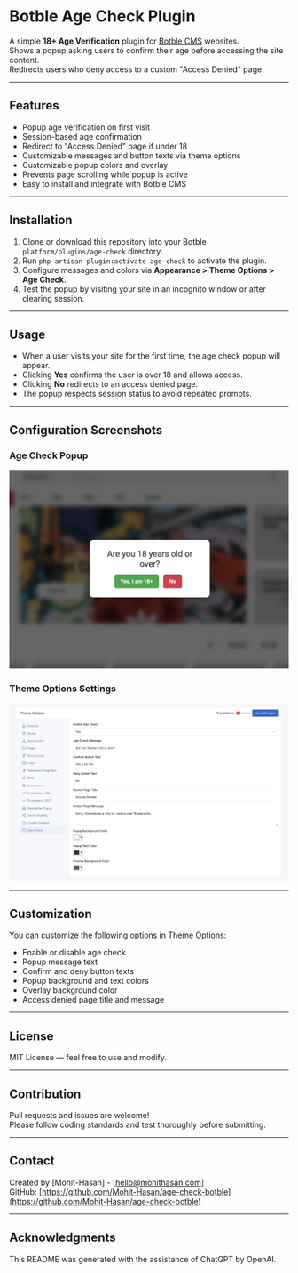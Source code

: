 # Botble Age Check Plugin

A simple **18+ Age Verification** plugin for [Botble CMS](https://botble.com/) websites.  
Shows a popup asking users to confirm their age before accessing the site content.  
Redirects users who deny access to a custom "Access Denied" page.

---

## Features

- Popup age verification on first visit  
- Session-based age confirmation  
- Redirect to "Access Denied" page if under 18  
- Customizable messages and button texts via theme options  
- Customizable popup colors and overlay  
- Prevents page scrolling while popup is active  
- Easy to install and integrate with Botble CMS  

---

## Installation

1. Clone or download this repository into your Botble `platform/plugins/age-check` directory.
2. Run `php artisan plugin:activate age-check` to activate the plugin.
3. Configure messages and colors via **Appearance > Theme Options > Age Check**.
4. Test the popup by visiting your site in an incognito window or after clearing session.

---

## Usage

- When a user visits your site for the first time, the age check popup will appear.
- Clicking **Yes** confirms the user is over 18 and allows access.
- Clicking **No** redirects to an access denied page.
- The popup respects session status to avoid repeated prompts.

---

## Configuration Screenshots

### Age Check Popup

![Age Check Popup](https://raw.githubusercontent.com/Mohit-Hasan/age-check-botble/refs/heads/main/assets/screenshoot_popup.png)

### Theme Options Settings

![Theme Options](https://raw.githubusercontent.com/Mohit-Hasan/age-check-botble/refs/heads/main/assets/screenshoot_config.png)

---

## Customization

You can customize the following options in Theme Options:

- Enable or disable age check  
- Popup message text  
- Confirm and deny button texts  
- Popup background and text colors  
- Overlay background color  
- Access denied page title and message  

---

## License

MIT License — feel free to use and modify.

---

## Contribution

Pull requests and issues are welcome!  
Please follow coding standards and test thoroughly before submitting.

---

## Contact

Created by [Mohit-Hasan] - [hello@mohithasan.com]  
GitHub: [https://github.com/Mohit-Hasan/age-check-botble](https://github.com/Mohit-Hasan/age-check-botble)

---
## Acknowledgments

This README was generated with the assistance of ChatGPT by OpenAI.

